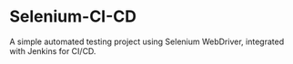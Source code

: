 # Selenium-CI-CD
A simple automated testing project using Selenium WebDriver, integrated with Jenkins for CI/CD.

